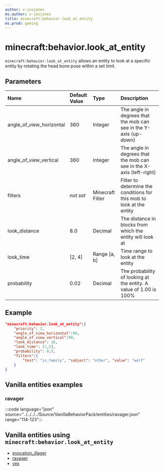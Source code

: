 ```yaml
---
author: v-josjones
ms.author: v-josjones
title: minecraft:behavior.look_at_entity
ms.prod: gaming
---
```


# minecraft:behavior.look_at_entity

`minecraft:behavior.look_at_entity` allows an entity to look at a specific entity by rotating the head bone pose within a set limit.

## Parameters

|Name |Default Value  |Type  |Description  |
|:----------|:----------|:----------|:----------|
|angle_of_view_horizontal| 360| Integer| The angle in degrees that the mob can see in the Y-axis (up-down) |
|angle_of_view_vertical| 360| Integer| The angle in degrees that the mob can see in the X-axis (left-right) |
|filters|*not set* | Minecraft Filter|  Filter to determine the conditions for this mob to look at the entity |
|look_distance| 8.0| Decimal| The distance in blocks from which the entity will look at |
|look_time| [2, 4]| Range [a, b]| Time range to look at the entity |
|probability| 0.02|  Decimal| The probability of looking at the entity. A value of 1.00 is 100% |

## Example

```json
"minecraft:behavior.look_at_entity":{
    "priority": 2,
    "angle_of_view_horizontal":90,
    "angle_of_view_vertical":90,
    "look_distance": 16,
    "look_time": [1,5],
    "probability": 0.5,
    "filters":{
        "test": "is_family", "subject": "other", "value": "wolf"
    }
}
```

## Vanilla entities examples

### ravager

:::code language="json" source="../../../../Source/VanillaBehaviorPack/entities/ravager.json" range="114-123":::

## Vanilla entities using `minecraft:behavior.look_at_entity`

- [evocation_illager](../../../../Source/VanillaBehaviorPack_Snippets/entities/evocation_illager.md)
- [ravager](../../../../Source/VanillaBehaviorPack_Snippets/entities/ravager.md)
- [vex](../../../../Source/VanillaBehaviorPack_Snippets/entities/vex.md)
